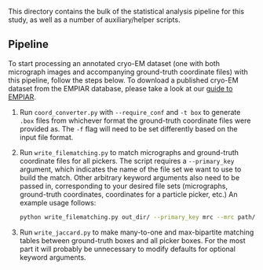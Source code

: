This directory contains the bulk of the statistical analysis pipeline for this study, as well as a number of auxiliary/helper scripts.

## Pipeline

To start processing an annotated cryo-EM dataset (one with both micrograph images and accompanying ground-truth coordinate files) with this pipeline, follow the steps below. To download a published cryo-EM dataset from the EMPIAR database, please take a look at our [guide to EMPIAR](docs/empiar.md).

1. Run `coord_converter.py` with `--require_conf` and `-t box` to generate `.box` files from whichever format the ground-truth coordinate files were provided as. The `-f` flag will need to be set differently based on the input file format.

2. Run `write_filematching.py` to match micrographs and ground-truth coordinate files for all pickers. The script requires a `--primary_key` argument, which indicates the name of the file set we want to use to build the match. Other arbitrary keyword arguments also need to be passed in, corresponding to your desired file sets (micrographs, ground-truth coordinates, coordinates for a particle picker, etc.) An example usage follows:

   ```bash
   python write_filematching.py out_dir/ --primary_key mrc --mrc path/to/*.mrc --gt path/to/*.box --picker1 path/to/*.box --picker2 path/to/*.box
   ```

3. Run `write_jaccard.py` to make many-to-one and max-bipartite matching tables between ground-truth boxes and all picker boxes. For the most part it will probably be unnecessary to modify defaults for optional keyword arguments.
